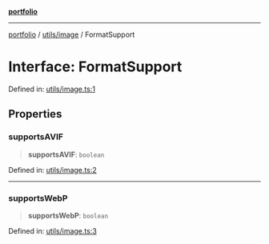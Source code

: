 [**portfolio**](../../../README.md)

***

[portfolio](../../../modules.md) / [utils/image](../README.md) / FormatSupport

# Interface: FormatSupport

Defined in: [utils/image.ts:1](https://github.com/tnorlund/Portfolio/blob/be280edd56cb0c04f4cc7ed01e36c4afe74e46a0/portfolio/utils/image.ts#L1)

## Properties

### supportsAVIF

> **supportsAVIF**: `boolean`

Defined in: [utils/image.ts:2](https://github.com/tnorlund/Portfolio/blob/be280edd56cb0c04f4cc7ed01e36c4afe74e46a0/portfolio/utils/image.ts#L2)

***

### supportsWebP

> **supportsWebP**: `boolean`

Defined in: [utils/image.ts:3](https://github.com/tnorlund/Portfolio/blob/be280edd56cb0c04f4cc7ed01e36c4afe74e46a0/portfolio/utils/image.ts#L3)
